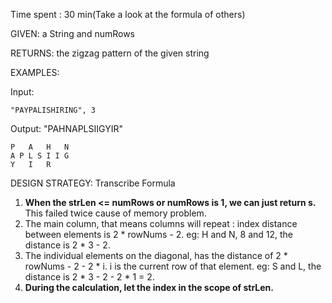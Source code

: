 Time spent : 30 min(Take a look at the formula of others)

GIVEN: a String and numRows

RETURNS: the zigzag pattern of the given string

EXAMPLES:

Input: 

```
"PAYPALISHIRING", 3
```

Output: "PAHNAPLSIIGYIR"

```
P   A   H   N
A P L S I I G
Y   I   R
```

DESIGN STRATEGY: Transcribe Formula



1. **When the strLen <= numRows or numRows is 1, we can just return s.** This failed twice cause of memory problem.
2. The main column, that means columns will repeat : index distance between elements is 2 * rowNums - 2. eg: H and N, 8 and 12, the distance is 2 * 3 - 2.
3. The individual elements on the diagonal, has the distance of 2 * rowNums - 2 - 2 * i. i is the current row of that element. eg: S and L, the distance is 2 * 3 - 2 - 2 * 1 = 2.
4. **During the calculation, let the index in the scope of strLen.**

